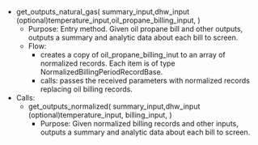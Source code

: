 - get_outputs_natural_gas(
    summary_input,dhw_input (optional)temperature_input,oil_propane_billing_input,
) 
  - Purpose: Entry method.  Given oil propane bill and other outputs, 
    outputs a summary and analytic data about each bill to screen.
  - Flow:
    - creates a copy of oil_propane_billing_inut to an array of 
    normalized records.  Each item is of type NormalizedBillingPeriodRecordBase.
    - calls: passes the received parameters with normalized records replacing
      oil billing records.
- Calls:
  - get_outputs_normalized(
    summary_input,dhw_input (optional)temperature_input, billing_input,
  ) 
    - Purpose: Given normalized billing records and other inputs, 
    outputs a summary and analytic data about each bill to screen.
